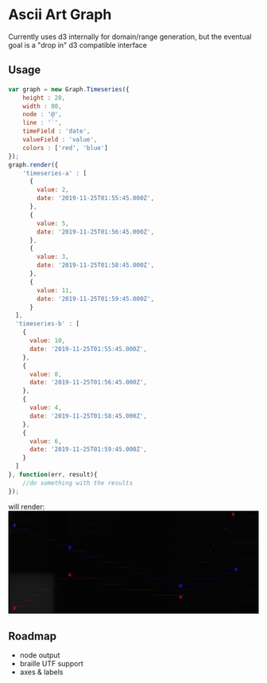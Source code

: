 Ascii Art Graph
===============


Currently uses d3 internally for domain/range generation, but the eventual goal is a "drop in" d3 compatible interface

Usage
-----

```javascript
var graph = new Graph.Timeseries({
    height : 20,
    width : 80,
    node : '@',
    line : '`',
    timeField : 'date',
    valueField : 'value',
    colors : ['red', 'blue']
});
graph.render({
    'timeseries-a' : [
      {
        value: 2,
        date: '2019-11-25T01:55:45.000Z',
      },
      {
        value: 5,
        date: '2019-11-25T01:56:45.000Z',
      },
      {
        value: 3,
        date: '2019-11-25T01:58:45.000Z',
      },
      {
        value: 11,
        date: '2019-11-25T01:59:45.000Z',
      }
  ],
  'timeseries-b' : [
    {
      value: 10,
      date: '2019-11-25T01:55:45.000Z',
    },
    {
      value: 8,
      date: '2019-11-25T01:56:45.000Z',
    },
    {
      value: 4,
      date: '2019-11-25T01:58:45.000Z',
    },
    {
      value: 6,
      date: '2019-11-25T01:59:45.000Z',
    }
  ]
}, function(err, result){
    //do something with the results
});
```

will render:
![multi-series](multi-series.png)

Roadmap
-------
- node output
- braille UTF support
- axes & labels
